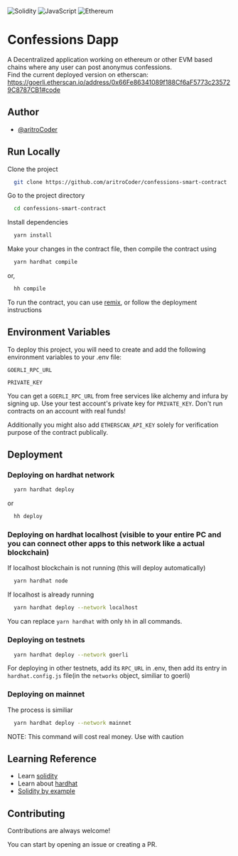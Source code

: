 ![Solidity](https://img.shields.io/badge/Solidity-%23363636.svg?style=for-the-badge&logo=solidity&logoColor=white)
![JavaScript](https://img.shields.io/badge/javascript-%23323330.svg?style=for-the-badge&logo=javascript&logoColor=%23F7DF1E)
![Ethereum](https://img.shields.io/badge/Ethereum-3C3C3D?style=for-the-badge&logo=Ethereum&logoColor=white)


# Confessions Dapp

A Decentralized application working on ethereum or other EVM based chains where any user can post anonymus confessions.<br>
Find the current deployed version on etherscan: https://goerli.etherscan.io/address/0x66Fe86341089f188Cf6aF5773c235729C8787CB1#code


## Author

- [@aritroCoder](https://www.github.com/aritroCoder)


## Run Locally

Clone the project

```bash
  git clone https://github.com/aritroCoder/confessions-smart-contract
```

Go to the project directory

```bash
  cd confessions-smart-contract
```

Install dependencies

```bash
  yarn install
```

Make your changes in the contract file, then compile the contract using

```bash
  yarn hardhat compile
```
or,
```bash
  hh compile
```
To run the contract, you can use [remix](https://remix.ethereum.org/), or follow the deployment instructions


## Environment Variables

To deploy this project, you will need to create and add the following environment variables to your .env file:

`GOERLI_RPC_URL`

`PRIVATE_KEY`

You can get a `GOERLI_RPC_URL` from free services like alchemy and infura by signing up.
Use your test account's private key for `PRIVATE_KEY`. Don't run contracts on an account with real funds!

Additionally you might also add `ETHERSCAN_API_KEY` solely for verification purpose of the contract publically.



## Deployment

### Deploying on hardhat network

```bash
  yarn hardhat deploy
```
or 
```bash
  hh deploy
```

### Deploying on hardhat localhost (visible to your entire PC and you can connect other apps to this network like a actual blockchain)

If localhost blockchain is not running (this will deploy automatically)
```bash
  yarn hardhat node
```

If localhost is already running
```bash
  yarn hardhat deploy --network localhost
```

You can replace `yarn hardhat` with only `hh` in all commands.

### Deploying on testnets

```bash
  yarn hardhat deploy --network goerli
```

For deploying in other testnets, add its `RPC_URL` in .env, then add its entry in `hardhat.config.js` file(in the `networks` object, similiar to goerli)

### Deploying on mainnet

The process is similiar
```bash
  yarn hardhat deploy --network mainnet
```
NOTE: This command will cost real money. Use with caution


## Learning Reference

- Learn [solidity](https://docs.soliditylang.org/en/v0.8.7/)
- Learn about [hardhat](https://hardhat.org/docs)
- [Solidity by example](https://solidity-by-example.org/)


## Contributing

Contributions are always welcome!

You can start by opening an issue or creating a PR.

